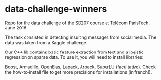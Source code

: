 # data-challenge-winners
Repo for the data challenge of the SD207 course at Télécom ParisTech. June 2016

The task consisted in detecting insulting messages from social media. The data was taken from a Kaggle challenge.

Our C++ lib contains basic feature extraction from text and a logistic regression on sparse data.
To use it, you will need to install libraries:

Boost, Armadillo, OpenBlas, Lapack, Arpack, SuperLU (facultative).
Check the how-to-install file to get more precisions for installations (in french!).
